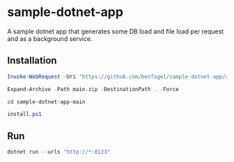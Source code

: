 # sample-dotnet-app

A sample dotnet app that generates some DB load and file load per request and as a background service.

## Installation

```powershell
Invoke-WebRequest -Uri "https://github.com/benfogel/sample-dotnet-app/archive/refs/heads/main.zip" -OutFile main.zip

Expand-Archive -Path main.zip -DestinationPath . -Force

cd sample-dotnet-app-main

install.ps1
```

## Run

```powershell
dotnet run --urls "http://*:8123"
```

